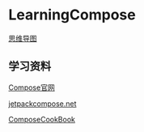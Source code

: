 # LearningCompose

[思维导图](https://www.zhixi.com/view/571b1896)

## 学习资料

[Compose官网](https://developer.android.com/jetpack/compose/documentation?hl=zh-cn)

[jetpackcompose.net](https://www.jetpackcompose.net)

[ComposeCookBook](https://github.com/Gurupreet/ComposeCookBook)